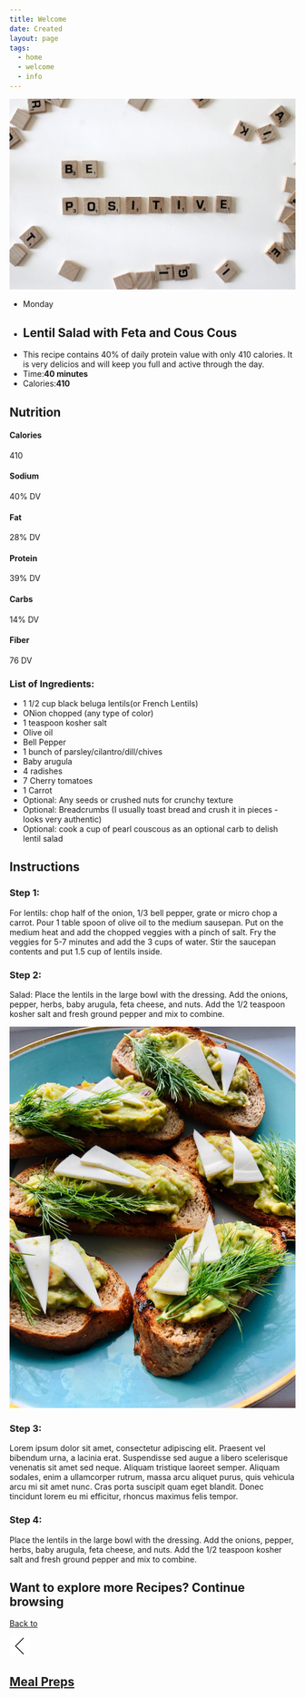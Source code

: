 ```yaml
---
title: Welcome
date: Created
layout: page
tags:
  - home
  - welcome
  - info
---
```

  <head>
    <meta charset="utf-8">
    <meta name="viewport" content="width=device-width, initial-scale=1.0">
    <title>Re Leaf</title>
    <link rel="stylesheet" href="main.css">
    <link rel="preconnect" href="https://fonts.gstatic.com">
<link href="https://fonts.googleapis.com/css2?family=Lato&display=swap" rel="stylesheet">
      <script src="https://ajax.googleapis.com/ajax/libs/jquery/3.3.1/jquery.min.js"></script>
  </head>
  <body>
<div class="square"></div>     
<!--Put nav here-->
 <div class="recipe-boxes"><div class="recipe-box recipe-img">
<img src="images/Be-Positive-unsplash.jpg" alt="Positive">
</div>
<div class="recipe-box recipe-info">
  <ul class="recipe-description">
    <li>Monday</li>
    <li><h2>Lentil Salad with Feta and Cous Cous</h2></li>  
    <li>This recipe contains 40% of daily protein value with only 410 calories. It is very delicios and will keep you full and active through the day. </li>
    <li>Time:<strong>40 minutes</strong> </li>
    <li>Calories:<strong>410</strong></li>  
    </ul>
</div>
          </div>
      <div class="ingredients-body">
            <h2>Nutrition</h2>
          <div class="nutrition">
            <div class="n-cards calories">
  <div class="n-container">
    <h4><b>Calories</b></h4> 
    <p>410</p>

  </div>              
</div>          
        <div class="n-cards sodium">
  <div class="n-container">
    <h4><b>Sodium</b></h4> 
    <p>40% DV</p>  
  </div>
</div> 
    <div class="n-cards fat">
  <div class="n-container">
    <h4><b>Fat</b></h4> 
    <p>28% DV</p> 
    </div>
</div> 
            <div class="n-cards protein">
  <div class="n-container">
    <h4><b>Protein</b></h4> 
    <p>39% DV</p> 
    </div>
</div> 
     <div class="n-cards carbs">
  <div class="n-container">
    <h4><b>Carbs</b></h4> 
    <p>14% DV</p>
  </div>
</div> 
            <div class="n-cards fiber">
  <div class="n-container">
    <h4><b>Fiber</b></h4> 
    <p>76 DV</p> 
  </div>
</div> 
    </div>
      <div class="Ingredients">
      <h3>List of Ingredients:</h3>
      <ul class="ing-list">
          <li>1 1/2 cup black beluga lentils(or French Lentils)</li>
          <li>ONion chopped (any type of color)</li>
          <li>1 teaspoon kosher salt</li>
          <li>Olive oil</li>
          <li>Bell Pepper</li>
          <li>1 bunch of parsley/cilantro/dill/chives</li>
          <li>Baby arugula</li>
          <li>4 radishes</li>
          <li>7 Cherry tomatoes</li>
          <li>1 Carrot</li>
          <li>Optional: Any seeds or crushed nuts for crunchy texture</li>
          <li>Optional: Breadcrumbs (I usually toast bread and crush it in pieces - looks very authentic)</li>
          <li>Optional: cook a cup of pearl couscous as an optional carb to delish lentil salad</li>
          </ul>
      </div>
          <div class="instructions">
          <h2>Instructions</h2>
          <h3>Step 1:</h3>
          <p>For lentils: chop half of the onion, 1/3 bell pepper, grate or micro chop a carrot. Pour 1 table spoon of olive oil to the medium sausepan. Put on the medium heat and add the chopped veggies with a pinch of salt. Fry the veggies for 5-7 minutes and add the 3 cups of water. Stir the saucepan contents and put 1.5 cup of lentils inside. </p>      
          
<h3>Step 2:</h3>
          <p>Salad: Place the lentils in the large bowl with the dressing. Add the onions, pepper, herbs, baby arugula, feta cheese, and nuts. Add the 1/2 teaspoon kosher salt and fresh ground pepper and mix to combine. </p>
         <img src="images/AToast.jpg" alt="Recipe 1">  
    <h3>Step 3:</h3>
        <p>Lorem ipsum dolor sit amet, consectetur adipiscing elit. Praesent vel bibendum urna, a lacinia erat. Suspendisse sed augue a libero scelerisque venenatis sit amet sed neque. Aliquam tristique laoreet semper. Aliquam sodales, enim a ullamcorper rutrum, massa arcu aliquet purus, quis vehicula arcu mi sit amet nunc. Cras porta suscipit quam eget blandit. Donec tincidunt lorem eu mi efficitur, rhoncus maximus felis tempor. </p>
    <h3>Step 4:</h3>
          <p>Place the lentils in the large bowl with the dressing. Add the onions, pepper, herbs, baby arugula, feta cheese, and nuts. Add the 1/2 teaspoon kosher salt and fresh ground pepper and mix to combine. </p>
          </div>
      
<section class="back-to">
          <h2>Want to explore more Recipes? Continue browsing</h2>
         <a href="#"> <div class="back-button">
              <p>Back to </p><img src="images/back.png" alt="back" width="35"> 
             <h1>Meal Preps</h1>
                  </div></a>
      </section>
          </div>
          <!-- Put footer here -->
  </body>